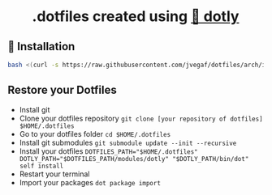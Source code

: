 <h1 align="center">
  .dotfiles created using <a href="https://github.com/CodelyTV/dotly">🌚 dotly</a>
</h1>

## 🚀 Installation
```bash
bash <(curl -s https://raw.githubusercontent.com/jvegaf/dotfiles/arch/installer)
```


## Restore your Dotfiles

* Install git
* Clone your dotfiles repository `git clone [your repository of dotfiles] $HOME/.dotfiles`
* Go to your dotfiles folder `cd $HOME/.dotfiles`
* Install git submodules `git submodule update --init --recursive`
* Install your dotfiles `DOTFILES_PATH="$HOME/.dotfiles" DOTLY_PATH="$DOTFILES_PATH/modules/dotly" "$DOTLY_PATH/bin/dot" self install`
* Restart your terminal
* Import your packages `dot package import`
